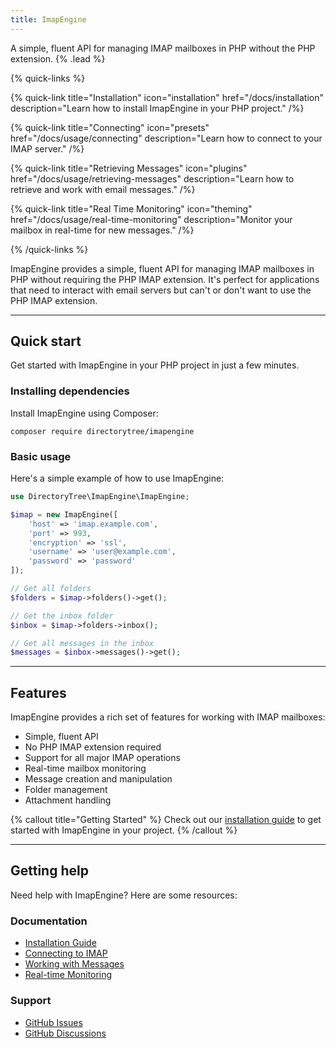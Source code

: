 ```yaml
---
title: ImapEngine
---
```


A simple, fluent API for managing IMAP mailboxes in PHP without the PHP extension. {% .lead %}

{% quick-links %}

{% quick-link title="Installation" icon="installation" href="/docs/installation" description="Learn how to install ImapEngine in your PHP project." /%}

{% quick-link title="Connecting" icon="presets" href="/docs/usage/connecting" description="Learn how to connect to your IMAP server." /%}

{% quick-link title="Retrieving Messages" icon="plugins" href="/docs/usage/retrieving-messages" description="Learn how to retrieve and work with email messages." /%}

{% quick-link title="Real Time Monitoring" icon="theming" href="/docs/usage/real-time-monitoring" description="Monitor your mailbox in real-time for new messages." /%}

{% /quick-links %}

ImapEngine provides a simple, fluent API for managing IMAP mailboxes in PHP without requiring the PHP IMAP extension. It's perfect for applications that need to interact with email servers but can't or don't want to use the PHP IMAP extension.

---

## Quick start

Get started with ImapEngine in your PHP project in just a few minutes.

### Installing dependencies

Install ImapEngine using Composer:

```shell
composer require directorytree/imapengine
```

### Basic usage

Here's a simple example of how to use ImapEngine:

```php
use DirectoryTree\ImapEngine\ImapEngine;

$imap = new ImapEngine([
    'host' => 'imap.example.com',
    'port' => 993,
    'encryption' => 'ssl',
    'username' => 'user@example.com',
    'password' => 'password'
]);

// Get all folders
$folders = $imap->folders()->get();

// Get the inbox folder
$inbox = $imap->folders->inbox();

// Get all messages in the inbox
$messages = $inbox->messages()->get();
```

---

## Features

ImapEngine provides a rich set of features for working with IMAP mailboxes:

- Simple, fluent API
- No PHP IMAP extension required
- Support for all major IMAP operations
- Real-time mailbox monitoring
- Message creation and manipulation
- Folder management
- Attachment handling

{% callout title="Getting Started" %}
Check out our [installation guide](/docs/installation) to get started with ImapEngine in your project.
{% /callout %}

---

## Getting help

Need help with ImapEngine? Here are some resources:

### Documentation

- [Installation Guide](/docs/installation)
- [Connecting to IMAP](/docs/connecting)
- [Working with Messages](/docs/retrieving-messages)
- [Real-time Monitoring](/docs/real-time-monitoring)

### Support

- [GitHub Issues](https://github.com/DirectoryTree/ImapEngine/issues)
- [GitHub Discussions](https://github.com/DirectoryTree/ImapEngine/discussions)

